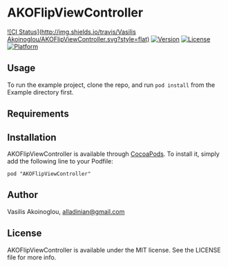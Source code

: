 # AKOFlipViewController

[![CI Status](http://img.shields.io/travis/Vasilis Akoinoglou/AKOFlipViewController.svg?style=flat)](https://travis-ci.org/alladinian/AKOFlipViewController)
[![Version](https://img.shields.io/cocoapods/v/AKOFlipViewController.svg?style=flat)](http://cocoadocs.org/docsets/AKOFlipViewController)
[![License](https://img.shields.io/cocoapods/l/AKOFlipViewController.svg?style=flat)](http://cocoadocs.org/docsets/AKOFlipViewController)
[![Platform](https://img.shields.io/cocoapods/p/AKOFlipViewController.svg?style=flat)](http://cocoadocs.org/docsets/AKOFlipViewController)

## Usage

To run the example project, clone the repo, and run `pod install` from the Example directory first.

## Requirements

## Installation

AKOFlipViewController is available through [CocoaPods](http://cocoapods.org). To install
it, simply add the following line to your Podfile:

    pod "AKOFlipViewController"

## Author

Vasilis Akoinoglou, alladinian@gmail.com

## License

AKOFlipViewController is available under the MIT license. See the LICENSE file for more info.

